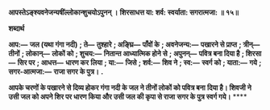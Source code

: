 **आपस्तेऽङ्श्यवनेजन्यषींल्लोकान्शुचयोऽपुनन् ।** **शिरसाधत्त या: शर्व: स्वर्याता: सगरात्मजा: ॥ १५॥** 

**शब्दार्थ** 

**आप:—** **जल (यथा गंगा नदी)** **; ते—** **तुश्हारे** **; अङ्घ्रि—** **पाँवों के** **; अवनेजन्य:—** **पखारने से प्राप्त** **; त्रीन्—** **तीनों** **; लोकान्—** **लोकों को** **; शुचय:—** **नितान्त आध्यात्मिक होने से** **; अपुनन्—** **पवित्र बना दिया है** **; शिरसा—** **सिर पर** **; आधत्त—** **धारण कर** **लिया** **; या:—** **जिसे** **; शर्व:—** **शिव ने** **; स्व:—** **स्वर्ग को** **; याता:—** **गये** **; सगर-आत्मजा:—** **राजा सगर के पुत्र।** **.** 

**आपके चरणों के पखारने से दिव्य होकर गंगा नदी के जल ने तीनों लोकों को पवित्र बना** **दिया है। शिवजी ने उसी जल को अपने शिर पर धारण किया और उसी जल की कृपा से राजा** **सगर के पुत्र स्वर्ग गये।** **** 